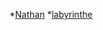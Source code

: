 


*[Nathan](https://seigneurdesfennecs.github.io/Ensaama2-WEBVR/demoVR) 
*[labyrinthe](./labyrinthe.html)



